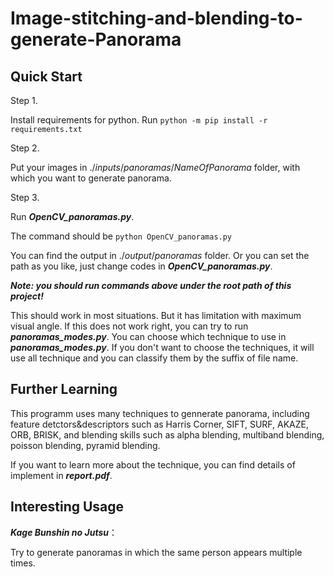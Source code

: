# Image-stitching-and-blending-to-generate-Panorama

## Quick Start
Step 1.

Install requirements for python. Run ```python -m pip install -r requirements.txt```

Step 2. 

Put your images in $./inputs/panoramas/NameOfPanorama$ folder, with which you want to generate panorama. 

Step 3. 

Run ***OpenCV_panoramas.py***. 

The command should be 
```python OpenCV_panoramas.py```

You can find the output in $./output/panoramas$ folder. Or you can set the path as you like, just change codes in ***OpenCV_panoramas.py***.

***Note: you should run commands above under the root path of this project!***

This should work in most situations. But it has limitation with maximum visual angle. If this does not work right, you can try to run ***panoramas_modes.py***. You can choose which technique to use in ***panoramas_modes.py***. If you don't want to choose the techniques, it will use all technique and you can classify them by the suffix of file name.
## Further Learning
This programm uses many techniques to gennerate panorama, including feature detctors&descriptors such as Harris Corner, SIFT, SURF, AKAZE, ORB, BRISK, and blending skills such as alpha blending, multiband blending, poisson blending, pyramid blending.

If you want to learn more about the technique, you can find details of implement in ***report.pdf***. 

## Interesting Usage
***Kage Bunshin no Jutsu***：

Try to generate panoramas in which the same person appears multiple times.
